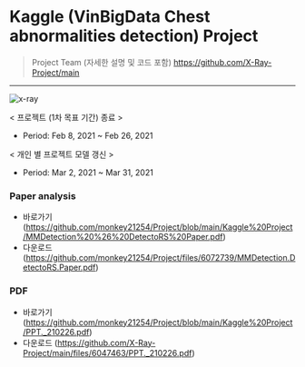 # Kaggle (VinBigData Chest abnormalities detection) Project
> Project Team (자세한 설명 및 코드 포함) <https://github.com/X-Ray-Project/main>
***
![x-ray](https://user-images.githubusercontent.com/74335601/109665208-48753200-7bb1-11eb-9cb3-ebbeedd57af1.png)

< 프로젝트 (1차 목표 기간) 종료 >
- Period: Feb 8, 2021 ~ Feb 26, 2021

< 개인 별 프로젝트 모델 갱신 >
- Period: Mar 2, 2021 ~ Mar 31, 2021

### Paper analysis
+ 바로가기
(https://github.com/monkey21254/Project/blob/main/Kaggle%20Project/MMDetection%20%26%20DetectoRS%20Paper.pdf)
+ 다운로드
(https://github.com/monkey21254/Project/files/6072739/MMDetection.DetectoRS.Paper.pdf)

### PDF
+ 바로가기
(https://github.com/monkey21254/Project/blob/main/Kaggle%20Project/PPT._210226.pdf)
+ 다운로드
(https://github.com/X-Ray-Project/main/files/6047463/PPT._210226.pdf)
